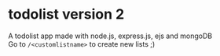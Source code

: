 # todolist version 2
A todolist app made with node.js, express.js, ejs and mongoDB  
Go to `/<customlistname>` to create new lists ;)
